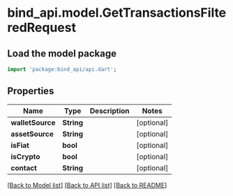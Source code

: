 # bind_api.model.GetTransactionsFilteredRequest

## Load the model package
```dart
import 'package:bind_api/api.dart';
```

## Properties
Name | Type | Description | Notes
------------ | ------------- | ------------- | -------------
**walletSource** | **String** |  | [optional] 
**assetSource** | **String** |  | [optional] 
**isFiat** | **bool** |  | [optional] 
**isCrypto** | **bool** |  | [optional] 
**contact** | **String** |  | [optional] 

[[Back to Model list]](../README.md#documentation-for-models) [[Back to API list]](../README.md#documentation-for-api-endpoints) [[Back to README]](../README.md)


